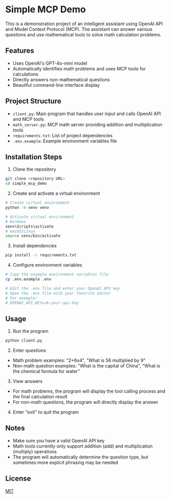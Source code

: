 # Simple MCP Demo

This is a demonstration project of an intelligent assistant using OpenAI API and Model Context Protocol (MCP). The assistant can answer various questions and use mathematical tools to solve math calculation problems.

## Features

- Uses OpenAI's GPT-4o-mini model
- Automatically identifies math problems and uses MCP tools for calculations
- Directly answers non-mathematical questions
- Beautiful command-line interface display

## Project Structure

- `client.py`: Main program that handles user input and calls OpenAI API and MCP tools
- `math_server.py`: MCP math server providing addition and multiplication tools
- `requirements.txt`: List of project dependencies
- `.env.example`: Example environment variables file

## Installation Steps

1. Clone the repository

```bash
git clone <repository URL>
cd simple_mcp_demo
```

2. Create and activate a virtual environment

```bash
# Create virtual environment
python -m venv venv

# Activate virtual environment
# Windows
venv\Scripts\activate
# macOS/Linux
source venv/bin/activate
```

3. Install dependencies

```bash
pip install -r requirements.txt
```

4. Configure environment variables

```bash
# Copy the example environment variables file
cp .env.example .env

# Edit the .env file and enter your OpenAI API key
# Open the .env file with your favorite editor
# For example:
# OPENAI_API_KEY=sk-your-api-key
```

## Usage

1. Run the program

```bash
python client.py
```

2. Enter questions

- Math problem examples: "2+6x4", "What is 56 multiplied by 9"
- Non-math question examples: "What is the capital of China", "What is the chemical formula for water"

3. View answers

- For math problems, the program will display the tool calling process and the final calculation result
- For non-math questions, the program will directly display the answer

4. Enter "exit" to quit the program

## Notes

- Make sure you have a valid OpenAI API key
- Math tools currently only support addition (add) and multiplication (multiply) operations
- The program will automatically determine the question type, but sometimes more explicit phrasing may be needed

## License

[MIT](LICENSE)
